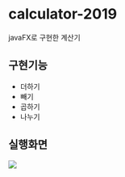 # calculator-2019
javaFX로 구현한 계산기

<h2>구현기능</h2>
<ul>
  <li>더하기</li>
  <li>빼기</li>
  <li>곱하기</li>
  <li>나누기</li>
</ul>

<h2>실행화면</h2>
<img src="https://user-images.githubusercontent.com/51257552/103608615-15227800-4f5f-11eb-8916-a1106fa2ea71.png"></img>
